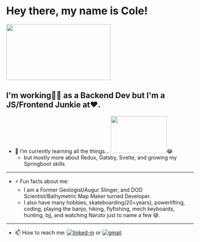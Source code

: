 <!--
**williycole/williycole** is a ✨ _special_ ✨ repository because its `README.md` (this file) appears on your GitHub profile. 
-->
# Hey there, my name is Cole! 
<img src="https://media.giphy.com/media/4Hmjz2sqdtASJ2gFMH/giphy.gif" width="280" height="150"/> 

## I'm working👷🏻 as a Backend Dev but I'm a JS/Frontend Junkie at❤️. 
- 🌱 I’m currently learning all the things... <img src="https://media.giphy.com/media/3NgcLVc9B2tEPUUCMz/giphy.gif" width="150" height="100"/>😂
    -  but mostly more about Redux, Gatsby, Svelte, and growing my Springboot skills 
---
- ⚡ Fun facts about me: 
    - I am a Former Geologist/Augur Slinger, and DOD Scientist/Bathymetric Map Maker turned Developer.
    - I also have many hobbies, skateboarding(20+years), powerlifting, coding, playing the banjo, hiking, flyfishing, mech keyboards, hunting, bjj, and watching Naruto just to name a few 😅.
---
- 📫 How to reach me: [![linked-in](https://img.shields.io/badge/Linked_In-0077B5?style=for-the-badge&logo=LinkedIn&logoColor=white)](https://www.linkedin.com/in/cole-boren-4b0b3a50/) or [![gmail](https://img.shields.io/badge/Gmail-D14836?style=for-the-badge&logo=Gmail&logoColor=white)](mailto:https://william.cole.boren@gmail.com)
